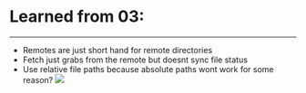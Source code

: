 # Learned from 03:
---
- Remotes are just short hand for remote directories
- Fetch just grabs from the remote but doesnt sync file status
- Use relative file paths because absolute paths wont work for some reason?
    ![](https://encrypted-tbn0.gstatic.com/images?q=tbn:ANd9GcT5wpGR32-QTFQ6R5R0WGe6uDSQT5qahTWVEw&usqp=CAU)